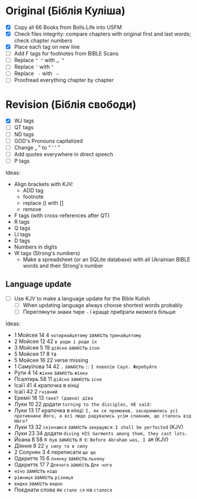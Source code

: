 # Original (Біблія Куліша)

- [x] Copy all 66 Books from Bolls.Life into USFM
- [x] Check files integrity: compare chapters with original first and last words; check chapter numbers
- [x] Place each tag on new line
- [ ] Add F tags for footnotes from BIBLE Scans
- [ ] Replace `" "` with `„ ‟`
- [ ] Replace `'` with `ʼ`
- [ ] Replace ` -` with ` —`
- [ ] Proofread everything chapter by chapter

# Revision (Біблія свободи)

- [x] WJ tags
- [ ] QT tags
- [ ] ND tags
- [ ] GOD's Pronouns capitalized
- [ ] Change „ ‟ to “ ‘ ’ ”
- [ ] Add quotes everywhere in direct speech
- [ ] P tags

Ideas:

- Align brackets with KJV:
  - ADD tag
  - footnote
  - replace () with []
  - remove
- F tags (with cross-references after QT)
- R tags
- Q tags
- LI tags
- D tags
- Numbers in digits
- W tags (Strong's numbers)
  - Make a spreadsheet (or an SQLite database) with all Ukrainian BIBLE words and their Strong's number

## Language update

- [ ] Use KJV to make a language update for the Bible Kulish
  - [ ] When updating language always choose shortest words probably
  - [ ] Переглянути знаки тире `-` і краще прибрати якомога більше

Ideas:

- 1 Мойсея 14 4 `чотирнайцятому` замість `тринайцятому`
- 2 Мойсея 12 42 `в роди і роди їх`
- 3 Мойсея 5 19 `дійсно` замість `існо`
- 5 Мойсея 17 8 та
- 5 Мойсея 16 22 verse missing
- 1 Самуїлова 14 42 `.` замість `:`: `І повелїв Саул. Жеребуйте`
- Рути 4 14 `жінки` замість `жінка`
- Псалтирь 58 11 `дійсно` замість `існо`
- Ісаїї 41 4 крапочка в кінці
- Ісаїї 42 2 `гнівний`
- Еремії 18 13 `таке? (давна) дїва`
- Луки 10 22 додати `turning to the disciples, HE said:`
- Луки 13 17 крапочка в кінці: `І, як се промовив, засоромились усї противники Його, а всї люде радувались усїм славним, що сталось від Него?`
- Луки 13 32 `скінчаюся` замість `звершуюся`: `I shall be perfected` (KJV)
- Луки 23 34 додати `diving HIS Garments among them, they cast lots.`
- Йоана 8 58 `Я був` замість `Я Є`: `Before Abraham was, I AM` (KJV)
- Дїяння 9 22 `у силу та в силу`
- 2 Солунян 3 4 переписати `що що`
- Одкриттє 15 6 `лнянку` замість `льняну`
- Одкриттє 17 7 `Длячого` замість `Для чого`
- `нїчо` замість `ніщо`
- `ріжниця` замість `різниця`
- `видко` замість `видно`
- Поєднати слова як `стало ся` на `сталося`
